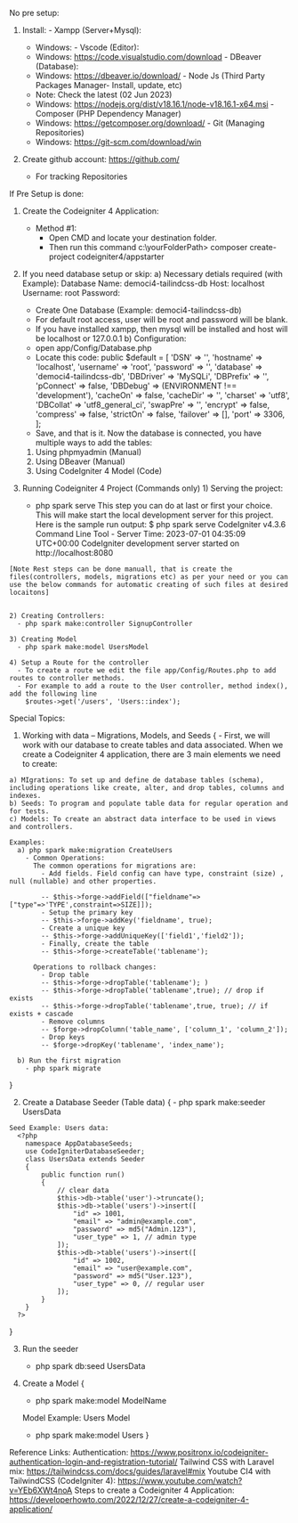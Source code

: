 No pre setup:
  1) Install:
    - Xampp (Server+Mysql):
      - Windows:
    - Vscode (Editor):
      - Windows: https://code.visualstudio.com/download
    - DBeaver (Database):
      - Windows: https://dbeaver.io/download/
    - Node Js (Third Party Packages Manager- Install, update, etc)
      - Note: Check the latest (02 Jun 2023)
      - Windows: https://nodejs.org/dist/v18.16.1/node-v18.16.1-x64.msi
    - Composer (PHP Dependency Manager)
      - Windows: https://getcomposer.org/download/
    - Git (Managing Repositories)
      - Windows: https://git-scm.com/download/win

  2) Create github account: https://github.com/
      - For tracking Repositories

If Pre Setup is done:
  1) Create the Codeigniter 4 Application:
      - Method #1: 
        - Open CMD and locate your destination folder.
        - Then run this command c:\yourFolderPath\> composer create-project codeigniter4/appstarter
  
  2) If you need database setup or skip:
      a) Necessary detials required (with Example):
          Database Name: democi4-tailindcss-db
          Host: localhost
          Username: root
          Password: 
        - Create One Database (Example: democi4-tailindcss-db)
        - For default root access, user will be root and password will be blank.
        - If you have installed xampp, then mysql will be installed and host will be localhost or 127.0.0.1
      b) Configuration:
        - open app/Config/Database.php
        - Locate this code:
          public $default = [
                              'DSN'      => '',
                              'hostname' => 'localhost',
                              'username' => 'root',
                              'password' => '',
                              'database' => 'democi4-tailindcss-db',
                              'DBDriver' => 'MySQLi',
                              'DBPrefix' => '',
                              'pConnect' => false,
                              'DBDebug'  => (ENVIRONMENT !== 'development'),
                              'cacheOn'  => false,
                              'cacheDir' => '',
                              'charset'  => 'utf8',
                              'DBCollat' => 'utf8_general_ci',
                              'swapPre'  => '',
                              'encrypt'  => false,
                              'compress' => false,
                              'strictOn' => false,
                              'failover' => [],
                              'port'     => 3306,
                          ];
        - Save, and that is it.
        Now the database is connected, you have multiple ways to add the tables:
        1) Using phpmyadmin (Manual)
        2) Using DBeaver (Manual)
        3) Using CodeIgniter 4 Model (Code)

  3) Running Codeigniter 4 Project (Commands only)
    1) Serving the project:
      - php spark serve
      This step you can do at last or first your choice. This will make start the local development server for this project.
      Here is the sample run output:
        $ php spark serve
          CodeIgniter v4.3.6 Command Line Tool - Server Time: 2023-07-01 04:35:09 UTC+00:00
          CodeIgniter development server started on http://localhost:8080
    
    [Note Rest steps can be done manuall, that is create the files(controllers, models, migrations etc) as per your need or you can use the below commands for automatic creating of such files at desired locaitons]


    2) Creating Controllers:
      - php spark make:controller SignupController
      
    3) Creating Model
      - php spark make:model UsersModel

    4) Setup a Route for the controller
      - To create a route we edit the file app/Config/Routes.php to add routes to controller methods.
      - For example to add a route to the User controller, method index(), add the following line
        $routes->get('/users', 'Users::index');

Special Topics:
  1) Working with data – Migrations, Models, and Seeds
  {
    - First, we will work with our database to create tables and data associated. When we create a Codeigniter 4 application, there are 3 main elements we need to create:

    a) MIgrations: To set up and define de database tables (schema), including operations like create, alter, and drop tables, columns and indexes.
    b) Seeds: To program and populate table data for regular operation and for tests.
    c) Models: To create an abstract data interface to be used in views and controllers.

    Examples:
      a) php spark make:migration CreateUsers
        - Common Operations:
          The common operations for migrations are:
            - Add fields. Field config can have type, constraint (size) , null (nullable) and other properties.
            
            -- $this->forge->addField(["fieldname"=>["type"=>'TYPE',constraint=>SIZE]]);
            - Setup the primary key
            -- $this->forge->addKey('fieldname', true);
            - Create a unique key
            -- $this->forge->addUniqueKey(['field1','field2']);
            - Finally, create the table
            -- $this->forge->createTable('tablename');
            
          Operations to rollback changes:
            - Drop table
            -- $this->forge->dropTable('tablename'); )
            -- $this->forge->dropTable('tablename',true); // drop if exists
            -- $this->forge->dropTable('tablename',true, true); // if exists + cascade
            - Remove columns
            -- $forge->dropColumn('table_name', ['column_1', 'column_2']);
            - Drop keys
            -- $forge->dropKey('tablename', 'index_name');

      b) Run the first migration
        - php spark migrate
  }

  2) Create a Database Seeder (Table data)
  {
    - php spark make:seeder UsersData

    Seed Example: Users data:
      <?php
        namespace AppDatabaseSeeds;
        use CodeIgniterDatabaseSeeder;
        class UsersData extends Seeder
        {
            public function run()
            {
                // clear data
                $this->db->table('user')->truncate(); 
                $this->db->table('users')->insert([
                    "id" => 1001,
                    "email" => "admin@example.com",
                    "password" => md5("Admin.123"),
                    "user_type" => 1, // admin type
                ]); 
                $this->db->table('users')->insert([
                    "id" => 1002,
                    "email" => "user@example.com",
                    "password" => md5("User.123"),
                    "user_type" => 0, // regular user
                ]); 
            }
        }
      ?>
  }

  3) Run the seeder
      - php spark db:seed UsersData

  4) Create a Model
    {
      - php spark make:model ModelName

      Model Example: Users Model
      - php spark make:model Users
    }

Reference Links:
  Authentication: https://www.positronx.io/codeigniter-authentication-login-and-registration-tutorial/
  Tailwind CSS with Laravel mix: https://tailwindcss.com/docs/guides/laravel#mix
  Youtube CI4 with TailwindCSS (CodeIgniter 4): https://www.youtube.com/watch?v=YEb6XWt4noA
  Steps to create a Codeigniter 4 Application: https://developerhowto.com/2022/12/27/create-a-codeigniter-4-application/